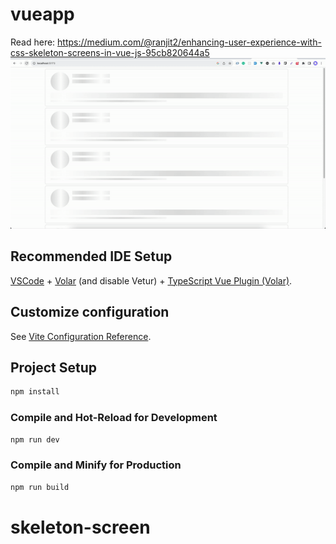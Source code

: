 # vueapp

Read here:  https://medium.com/@ranjit2/enhancing-user-experience-with-css-skeleton-screens-in-vue-js-95cb820644a5
<img src="https://github.com/Ranjit2/skeleton-screen/blob/main/ezgif-5-ab46a47ce3.gif">

## Recommended IDE Setup

[VSCode](https://code.visualstudio.com/) + [Volar](https://marketplace.visualstudio.com/items?itemName=Vue.volar) (and disable Vetur) + [TypeScript Vue Plugin (Volar)](https://marketplace.visualstudio.com/items?itemName=Vue.vscode-typescript-vue-plugin).

## Customize configuration

See [Vite Configuration Reference](https://vitejs.dev/config/).

## Project Setup

```sh
npm install
```

### Compile and Hot-Reload for Development

```sh
npm run dev
```

### Compile and Minify for Production

```sh
npm run build
```
# skeleton-screen
